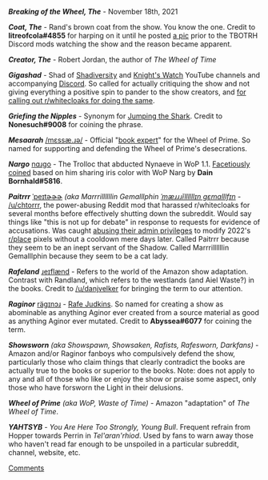 ***Breaking of the Wheel, The*** - November 18th, 2021

***Coat, The*** - Rand's brown coat from the show. You know the one. Credit to **litreofcola#4855** for harping on it until he posted [a pic](https://media.discordapp.net/attachments/911213135468302387/911256250937933904/20211118_235853.jpg) prior to the TBOTRH Discord mods watching the show and the reason became apparent.

***Creator, The*** - Robert Jordan, the author of *The Wheel of Time*

***Gigashad*** - Shad of [Shadiversity](https://www.youtube.com/user/shadmbrooks) and [Knight's Watch](https://www.youtube.com/channel/UCubCObW93mbrIFoxwNamFFw) YouTube channels and accompanying [Discord](https://discord.gg/shadiverse). So called for actually critiquing the show and not giving everything a positive spin to pander to the show creators, and [for calling out r/whitecloaks for doing the same](https://www.youtube.com/watch?v=umIwqLtv2es).

***Griefing the Nipples*** - Synonym for [Jumping the Shark](https://tvtropes.org/pmwiki/pmwiki.php/Main/JumpingTheShark). Credit to **Nonesuch#9008** for coining the phrase.

***Mesaarah*** [/mɛssæ.ɹə/](http://ipa-reader.xyz/?text=m%C9%9Bss%C3%A6.%C9%B9%C9%99) - Official "[book expert](https://twitter.com/sarahenakamura)" for the Wheel of Prime. So named for supporting and defending the Wheel of Prime's desecrations.

***Nargo*** [nɑɹgo](http://ipa-reader.xyz/?text=n%C9%91%C9%B9go) - The Trolloc that abducted Nynaeve in WoP 1.1. [Facetiously coined](https://www.youtube.com/watch?v=nKUXg6hzkNo) based on him sharing iris color with WoP Narg by **Dain Bornhald#5816**.

***Paitrrr*** [ˈpeɪtɚɚɚ](http://ipa-reader.xyz/?text=%CB%88pe%C9%AAt%C9%9A%C9%9A%C9%9A) *(aka Marrrillllllin Gemalllphin [ˈmæɹɹɹĭllllllɪn ɡɛmɑlllfɪn](http://ipa-reader.xyz/?text=%CB%88m%C3%A6%C9%B9%C9%B9%C9%B9%C4%ADllllll%C9%AAn%20%C9%A1%C9%9Bm%C9%91lllf%C9%AAn)* - [/u/chtorrr](https://np.reddit.com/u/chtorrr), the power-abusing Reddit mod that harassed r/whitecloaks for several months before effectively shutting down the subreddit. Would say things like "this is not up for debate" in response to requests for evidence of accusations. Was caught [abusing their admin privileges](https://imgur.com/a/EAGu2K6) to modify 2022's [r/place](https://reddit.com/r/place) pixels without a cooldown mere days later. Called Paitrrr because they seem to be an inept servant of the Shadow. Called Marrrillllllin Gemalllphin because they seem to be a cat lady.

***Rafeland*** [ɹeɪflænd](http://ipa-reader.xyz/?text=%C9%B9e%C9%AAfl%C3%A6nd) - Refers to the world of the Amazon show adaptation. Contrast with Randland, which refers to the westlands (and Aiel Waste?) in the books. Credit to [/u/danjvelker](https://reddit.com/u/danjvelker) for bringing the term to our attention.

***Raginor*** [räɡɪnɔɹ](http://ipa-reader.xyz/?text=r%C3%A4%C9%A1%C9%AAn%C9%94%C9%B9) - [Rafe Judkins](https://twitter.com/rafejudkins). So named for creating a show as abominable as anything Aginor ever created from a source material as good as anything Aginor ever mutated. Credit to **Abyssea#6077** for coining the term.

***Showsworn*** *(aka Showspawn, Showsaken, Rafists, Rafesworn, Darkfans)* - Amazon and/or Raginor fanboys who compulsively defend the show, particularly those who claim things that clearly contradict the books are actually true to the books or superior to the books. Note: does not apply to any and all of those who like or enjoy the show or praise some aspect, only those who have forsworn the Light in their delusions.

***Wheel of Prime*** *(aka WoP, Waste of Time)* - Amazon "adaptation" of *The Wheel of Time*.

***YAHTSYB*** - *You Are Here Too Strongly, Young Bull*. Frequent refrain from Hopper towards Perrin in *Tel'aran'rhiod*. Used by fans to warn away those who haven't read far enough to be unspoiled in a particular subreddit, channel, website, etc.

[Comments](https://github.com/AndrewSeldon/dragonsworn/discussions/3)